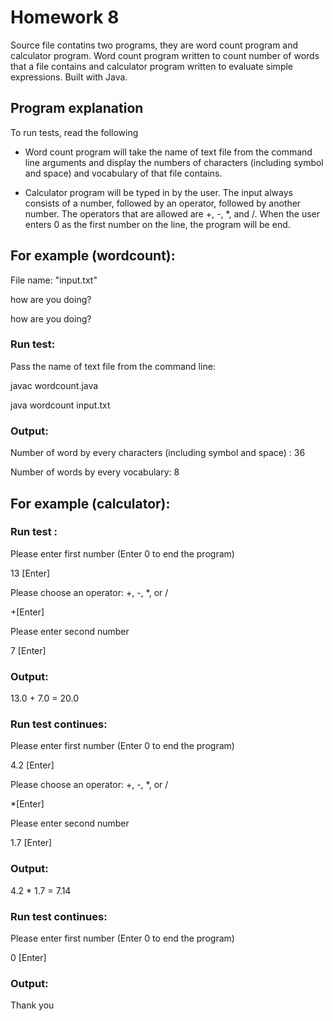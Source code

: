 # Homework 8

Source file contatins two programs, they are word count program and calculator program. Word count program written to count number of words that a file contains and calculator program written to evaluate simple expressions. Built with Java.

## Program explanation
To run tests, read the following

* Word count program will take the name of text file from the command line arguments and display the numbers of characters (including symbol and space) and vocabulary of that file contains.

* Calculator program will be typed in by the user. The input always consists of a number, followed by an operator, followed by another number. The operators that are allowed are +, -, *, and /. When the user enters 0 as the first number on the line, the program will be end.

## For example (wordcount): 
File name: "input.txt"

how are you doing?

how are you doing?

### Run test:

Pass the name of text file from the command line:

javac wordcount.java

java wordcount input.txt

### Output:
Number of word by every characters (including symbol and space) : 36

Number of words by every vocabulary: 8

## For example (calculator): 

### Run test :
Please enter first number (Enter 0 to end the program)

13 [Enter]

Please choose an operator: +, -, *, or /

+[Enter]

Please enter second number

7 [Enter]

### Output:
13.0 + 7.0 = 20.0

### Run test continues:
Please enter first number (Enter 0 to end the program)

4.2 [Enter] 

Please choose an operator: +, -, *, or /

*[Enter]

Please enter second number

1.7 [Enter]

### Output:
4.2 * 1.7 = 7.14

### Run test continues:
Please enter first number (Enter 0 to end the program)

0 [Enter]

### Output:
Thank you
